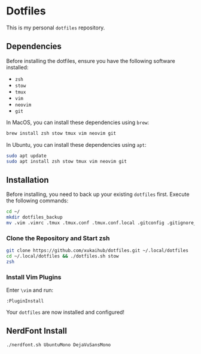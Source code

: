 # Dotfiles

This is my personal `dotfiles` repository.

## Dependencies

Before installing the dotfiles, ensure you have the following software installed:

- `zsh`
- `stow`
- `tmux`
- `vim`
- `neovim`
- `git`

In MacOS, you can install these dependencies using `brew`:

```sh
brew install zsh stow tmux vim neovim git
```

In Ubuntu, you can install these dependencies using `apt`:

```sh
sudo apt update
sudo apt install zsh stow tmux vim neovim git
```

## Installation

Before installing, you need to back up your existing `dotfiles` first. Execute the following commands:

```sh
cd ~/
mkdir dotfiles_backup
mv .vim .vimrc .tmux .tmux.conf .tmux.conf.local .gitconfig .gitignore_global .zshrc .bash_aliases .config/nvim dotfiles_backup/
```

### Clone the Repository and Start zsh

```sh
git clone https://github.com/xukaihub/dotfiles.git ~/.local/dotfiles
cd ~/.local/dotfiles && ./dotfiles.sh stow
zsh
```

### Install Vim Plugins

Enter `\vim` and run:

```vim
:PluginInstall
```

Your `dotfiles` are now installed and configured!

## NerdFont Install

```sh
./nerdfont.sh UbuntuMono DejaVuSansMono
```
